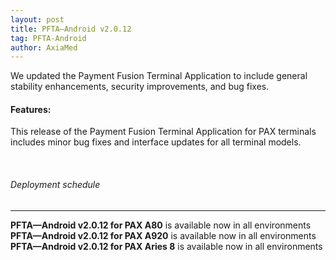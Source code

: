 ```yaml
---
layout: post
title: PFTA—Android v2.0.12
tag: PFTA-Android
author: AxiaMed
---
```

We updated the Payment Fusion Terminal Application to include general stability enhancements, security improvements, and bug fixes.

#### Features:

This release of the Payment Fusion Terminal Application for PAX terminals includes minor bug fixes and interface updates for all terminal models.



&nbsp;  
###### Deployment schedule
* * *
**PFTA—Android v2.0.12 for PAX A80** is available now in all environments
<br>
**PFTA—Android v2.0.12 for PAX A920** is available now in all environments
<br>
**PFTA—Android v2.0.12 for PAX Aries 8** is available now in all environments
